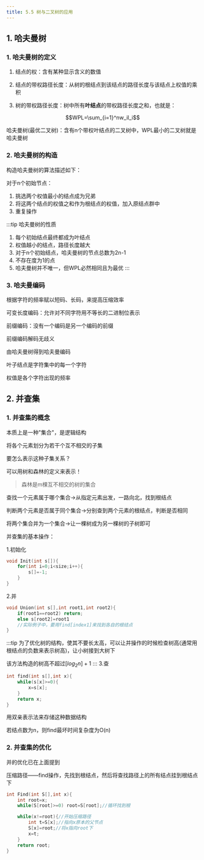 ```yaml
---
title: 5.5 树与二叉树的应用
---
```

## 1. 哈夫曼树
### 1. 哈夫曼树的定义

1. 结点的权：含有某种显示含义的数值

2. 结点的带权路径长度：从树的根结点到该结点的路径长度与该结点上权值的乘积

3. 树的带权路径长度：树中所有**叶结点**的带权路径长度之和，也就是：

$$WPL=\sum_{i=1}^nw_il_i$$

哈夫曼树(最优二叉树)：含有n个带权叶结点的二叉树中，WPL最小的二叉树就是哈夫曼树

### 2. 哈夫曼树的构造
构造哈夫曼树的算法描述如下：

对于n个初始节点：
1. 挑选两个权值最小的结点成为兄弟
2. 将这两个结点的权值之和作为根结点的权值，加入原结点群中
3. 重复操作

:::tip 哈夫曼树的性质
1. 每个初始结点最终都成为叶结点
2. 权值越小的结点，路径长度越大
3. 对于n个初始结点，哈夫曼树的节点总数为2n-1
4. 不存在度为1的点
5. 哈夫曼树并不唯一，但WPL必然相同且为最优
:::

### 3. 哈夫曼编码

根据字符的频率赋以短码、长码，来提高压缩效率

可变长度编码：允许对不同字符用不等长的二进制位表示

前缀编码：没有一个编码是另一个编码的前缀

前缀编码解码无歧义

由哈夫曼树得到哈夫曼编码

叶子结点是字符集中的每一个字符

权值是各个字符出现的频率

## 2. 并查集

### 1. 并查集的概念

本质上是一种"集合"，是逻辑结构

将各个元素划分为若干个互不相交的子集

要怎么表示这种子集关系？

可以用树和森林的定义来表示！

>森林是m棵互不相交的树的集合

查找一个元素属于哪个集合->从指定元素出发，一路向北，找到根结点

判断两个元素是否属于同个集合->分别查到两个元素的根结点，判断是否相同

将两个集合并为一个集合->让一棵树成为另一棵树的子树即可

并查集的基本操作：

1.初始化
```c++
void Init(int s[]){
    for(int i=0;i<size;i++){
        s[]=-1;
    }
}
```

2.并
```c++
void Union(int s[],int root1,int root2){
    if(root1==root2) return;
    else s[root2]=root1
    //实际例子中，要用find[index1]来找到各自的根结点
}

```

:::tip
为了优化树的结构，使其不要长太高，可以让并操作的时候检查树高(通常用根结点的负数来表示树高)，让小树接到大树下

该方法构造的树高不超过$[log_2n]+1$
:::
3.查
```c++
int find(int s[],int x){
    while(s[x]>=0){
        x=s[x];
    }
    return x;
}
```

用双亲表示法来存储这种数据结构

若结点数为n，则find最坏时间复杂度为O(n)

### 2. 并查集的优化

并的优化已在上面提到

压缩路径——find操作，先找到根结点，然后将查找路径上的所有结点挂到根结点下

```c++
int Find(int S[],int x){
    int root=x;
    while(S[root]>=0) root=S[root];//循环找到根

    while(x!=root){//开始压缩路径
        int t=S[x];//指向x原本的父节点
        S[x]=root;//将x指向root下
        x=t;
    }
    return root;
}
````




















